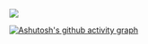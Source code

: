

![](https://github-profile-summary-cards.vercel.app/api/cards/profile-details?username=alllenennn&theme=panda)

[![Ashutosh's github activity graph](https://github-readme-activity-graph.vercel.app/graph?username=alllenennn&theme=react)](https://github.com/alllenennn/github-readme-activity-graph)